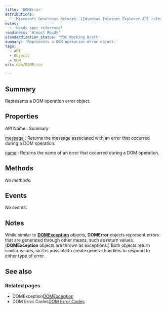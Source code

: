 ```yaml
---
title: 'DOMError'
attributions:
  - 'Microsoft Developer Network: [[Windows Internet Explorer API reference](http://msdn.microsoft.com/en-us/library/ie/hh828809%28v=vs.85%29.aspx) Article]'
notes:
  - 'Needs spec reference'
readiness: 'Almost Ready'
standardization_status: 'W3C Working Draft'
summary: 'Represents a DOM operation error object.'
tags:
  - API
  - Objects
  - DOM
uri: dom/DOMError

---
```

## Summary

Represents a DOM operation error object.

## Properties

API Name
:   Summary

[message](/dom/DOMError/message)
:   Returns the message associated with an error that occurred during a DOM operation.

[name](/dom/DOMError/name)
:   Returns the name of an error that occurred during a DOM operation.

## Methods

*No methods.*

## Events

*No events.*

## Notes

While similar to [**DOMException**](/dom/DOMException) objects, **DOMError** objects represent errors that are generated through other means, such as return values. (**DOMException** objects are thrown as exceptions.) Both objects return similar values, so it is possible to create general handlers to respond to either type of error.

## See also

### Related pages

-   DOMException[DOMException](/dom/DOMException)
-   DOM Error Codes[DOM Error Codes](/dom/constants/DOM_exception_error_codes)
